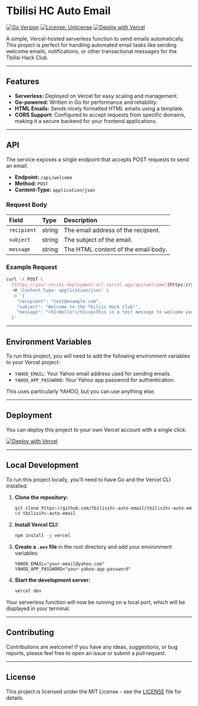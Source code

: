 # Tbilisi HC Auto Email

[![Go Version](https://img.shields.io/badge/go-1.23.1+-blue.svg)](https://golang.org/dl/)
[![License: Unlicense](https://img.shields.io/badge/License-Unlicense-gray.svg)](https://opensource.org/licenses/unlicense)
[![Deploy with Vercel](https://vercel.com/button)](https://vercel.com/new/clone?repository-url=https%3A%2F%2Fgithub.com%2Ftbilisihc-auto-email%2Ftbilisihc-auto-email)

A simple, Vercel-hosted serverless function to send emails automatically. This project is perfect for handling automated email tasks like sending welcome emails, notifications, or other transactional messages for the Tbilisi Hack Club.

---

## Features

-   **Serverless:** Deployed on Vercel for easy scaling and management.
-   **Go-powered:** Written in Go for performance and reliability.
-   **HTML Emails:** Sends nicely formatted HTML emails using a template.
-   **CORS Support:** Configured to accept requests from specific domains, making it a secure backend for your frontend applications.

---

## API

The service exposes a single endpoint that accepts POST requests to send an email.

-   **Endpoint:** `/api/welcome`
-   **Method:** `POST`
-   **Content-Type:** `application/json`

### Request Body

| Field       | Type   | Description                                |
| :---------- | :----- | :----------------------------------------- |
| `recipient` | string | The email address of the recipient.        |
| `subject`   | string | The subject of the email.                  |
| `message`   | string | The HTML content of the email body.        |

### Example Request

```bash
curl -X POST \
  [https://your-vercel-deployment-url.vercel.app/api/welcome](https://your-vercel-deployment-url.vercel.app/api/welcome) \
  -H 'Content-Type: application/json' \
  -d '{
    "recipient": "test@example.com",
    "subject": "Welcome to the Tbilisi Hack Club!",
    "message": "<h1>Hello!</h1><p>This is a test message to welcome you to our community.</p>"
  }'
```

---

## Environment Variables

To run this project, you will need to add the following environment variables to your Vercel project:

-   `YAHOO_EMAIL`: Your Yahoo email address used for sending emails.
-   `YAHOO_APP_PASSWORD`: Your Yahoo app password for authentication.

This uses particularly YAHOO, but you can use anything else.

---

## Deployment

You can deploy this project to your own Vercel account with a single click:

[![Deploy with Vercel](https://vercel.com/button)](https://vercel.com/new/clone?repository-url=https%3A%2F%2Fgithub.com%2Ftbilisihc-auto-email%2Ftbilisihc-auto-email)

---

## Local Development

To run this project locally, you'll need to have Go and the Vercel CLI installed.

1.  **Clone the repository:**
    ```bash
    git clone https://github.com/tbilisihc-auto-email/tbilisihc-auto-email.git
    cd tbilisihc-auto-email
    ```

2.  **Install Vercel CLI:**
    ```bash
    npm install -g vercel
    ```

3.  **Create a `.env` file** in the root directory and add your environment variables:
    ```
    YAHOO_EMAIL="your-email@yahoo.com"
    YAHOO_APP_PASSWORD="your-yahoo-app-password"
    ```

4.  **Start the development server:**
    ```bash
    vercel dev
    ```

Your serverless function will now be running on a local port, which will be displayed in your terminal.

---

## Contributing

Contributions are welcome! If you have any ideas, suggestions, or bug reports, please feel free to open an issue or submit a pull request.


---

## License

This project is licensed under the MIT License - see the [LICENSE](LICENSE) file for details.
